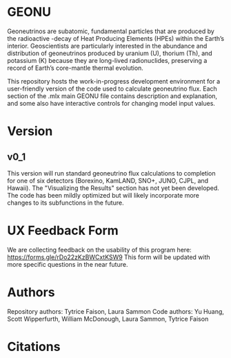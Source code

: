 # GEONU
Geoneutrinos are subatomic, fundamental particles that are produced by the radioactive -decay of Heat Producing Elements (HPEs) within the Earth’s interior. Geoscientists are particularly interested in the abundance and distribution of geoneutrinos produced by uranium (U), thorium (Th), and potassium (K) because they are long-lived radionuclides, preserving a record of Earth’s core-mantle thermal evolution. 

This repository hosts the work-in-progress development environment for a user-friendly version of the code used to calculate geoneutrino flux. Each section of the .mlx main GEONU file contains description and explanation, and some also have interactive controls for changing model input values. 

# Version
## v0_1
This version will run standard geoneutrino flux calculations to completion for one of six detectors (Borexino, KamLAND, SNO+, JUNO, CJPL, and Hawaii). The "Visualizing the Results" section has not yet been developed. The code has been mildly optimized but will likely incorporate more changes to its subfunctions in the future.

# UX Feedback Form
We are collecting feedback on the usability of this program here: https://forms.gle/rDo22zKzBWCxtKSW9 
This form will be updated with more specific questions in the near future.

# Authors
Repository authors: Tytrice Faison, Laura Sammon
Code authors: Yu Huang, Scott Wipperfurth, William McDonough, Laura Sammon, Tytrice Faison

# Citations
